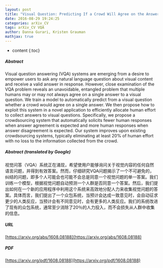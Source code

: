 ```yaml
---
layout: post
title: "Visual Question: Predicting If a Crowd Will Agree on the Answer"
date: 2016-08-29 19:24:25
categories: arXiv_CV
tags: arXiv_CV VQA
author: Danna Gurari, Kristen Grauman
mathjax: true
---
```


* content
{:toc}

##### Abstract
Visual question answering (VQA) systems are emerging from a desire to empower users to ask any natural language question about visual content and receive a valid answer in response. However, close examination of the VQA problem reveals an unavoidable, entangled problem that multiple humans may or may not always agree on a single answer to a visual question. We train a model to automatically predict from a visual question whether a crowd would agree on a single answer. We then propose how to exploit this system in a novel application to efficiently allocate human effort to collect answers to visual questions. Specifically, we propose a crowdsourcing system that automatically solicits fewer human responses when answer agreement is expected and more human responses when answer disagreement is expected. Our system improves upon existing crowdsourcing systems, typically eliminating at least 20% of human effort with no loss to the information collected from the crowd.

##### Abstract (translated by Google)
视觉问答（VQA）系统正在涌现，希望使用户能够询问关于视觉内容的任何自然语言问题，并得到有效答案。然而，仔细研究VQA问题揭示了一个不可避免的，纠结的问题，即多个人可能会也可能不会总是同意一个视觉问题的单一答案。我们训练一个模型，根据视觉问题自动预测一个人群是否同意一个答案。然后，我们提出如何在一个新的应用程序中利用这个系统来高效地分配人力来收集视觉问题的答案。具体而言，我们提出了一个众包系统，当预计会达成一致意见时，会自动征求更少的人类反应，当预计会有不同意见时，会有更多的人类反应。我们的系统改进了现有的众包系统，通常至少消除了20％的人力投入，而不会损失从人群中收集的信息。

##### URL
[https://arxiv.org/abs/1608.08188](https://arxiv.org/abs/1608.08188)

##### PDF
[https://arxiv.org/pdf/1608.08188](https://arxiv.org/pdf/1608.08188)

